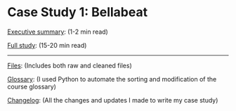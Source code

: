 # Case Study 1: Bellabeat
[Executive summary](https://github.com/dalealberto/CaseStudy1-Bellabeat/blob/main/Executive_Summary/Bellabeat%20Case%20Study%20-%20Executive%20Summary.pdf): (1-2 min read)

[Full study](https://dalealberto.github.io/CaseStudy1-Bellabeat/): (15-20 min read)

--------------------------------------------------------------------------------------------------------------------------

[Files](https://github.com/dalealberto/CaseStudy1-Bellabeat/tree/main/Files): (Includes both raw and cleaned files)

[Glossary](https://github.com/dalealberto/Case_Study_GDA/tree/main/Python): (I used Python to automate the sorting and modification of the course glossary)

[Changelog](https://github.com/dalealberto/CaseStudy1-Bellabeat/blob/main/Changelog/Changelog%20-%20Wellness%20Technology%20Case%20Study.txt): (All the changes and updates I made to write my case study)
